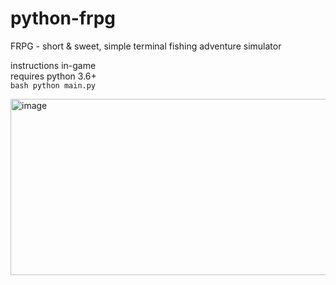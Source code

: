 # python-frpg
FRPG - short & sweet, simple terminal fishing adventure simulator

instructions in-game <br>
requires python 3.6+ <br>
`bash python main.py` 

<img width="709" height="282" alt="image" src="https://github.com/user-attachments/assets/6ba7d150-8da1-4c2e-af39-4104a5d90c99" />
